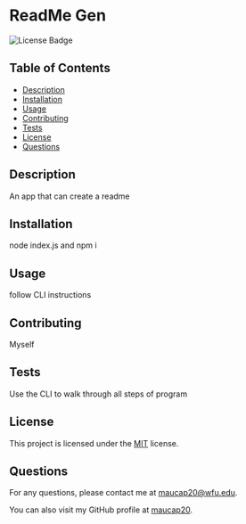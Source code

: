 # ReadMe Gen
  
  ![License Badge](https://img.shields.io/badge/License-MIT-blue)
  
  ## Table of Contents
  - [Description](#description)
  - [Installation](#installation)
  - [Usage](#usage)
  - [Contributing](#contributing)
  - [Tests](#tests)
  - [License](#license)
  - [Questions](#questions)
  
  ## Description
  An app that can create a readme
  
  ## Installation
  node index.js and npm i
  
  ## Usage
  follow CLI instructions
  
  ## Contributing
  Myself
  
  ## Tests
  Use the CLI to walk through all steps of program
  
  ## License
This project is licensed under the [MIT](https://opensource.org/license/MIT) license.
  
  ## Questions
  For any questions, please contact me at [maucap20@wfu.edu](mailto:maucap20@wfu.edu).
  
  You can also visit my GitHub profile at [maucap20](https://github.com/maucap20).
  